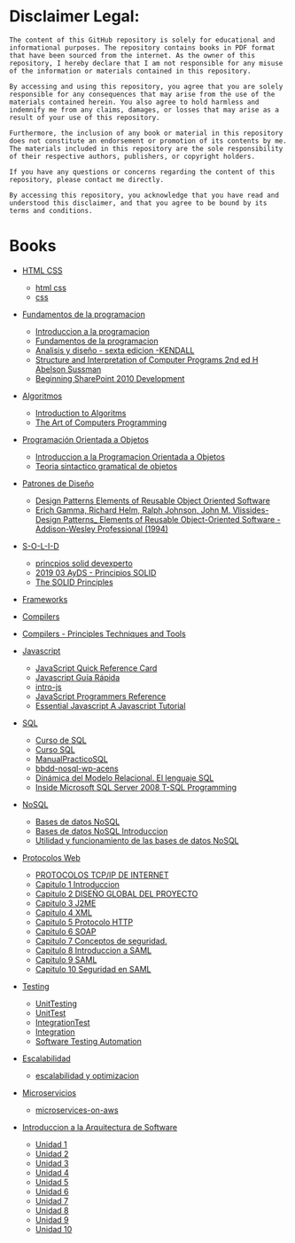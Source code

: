 # Disclaimer Legal:

```
The content of this GitHub repository is solely for educational and informational purposes. The repository contains books in PDF format that have been sourced from the internet. As the owner of this repository, I hereby declare that I am not responsible for any misuse of the information or materials contained in this repository.

By accessing and using this repository, you agree that you are solely responsible for any consequences that may arise from the use of the materials contained herein. You also agree to hold harmless and indemnify me from any claims, damages, or losses that may arise as a result of your use of this repository.

Furthermore, the inclusion of any book or material in this repository does not constitute an endorsement or promotion of its contents by me. The materials included in this repository are the sole responsibility of their respective authors, publishers, or copyright holders.

If you have any questions or concerns regarding the content of this repository, please contact me directly.

By accessing this repository, you acknowledge that you have read and understood this disclaimer, and that you agree to be bound by its terms and conditions.
```

# Books

- [HTML CSS](https://github.com/yamilt351/nerdoteca/tree/main/html%20y%20css) 
  - [html css](https://github.com/yamilt351/nerdoteca/blob/main/html%20y%20css/html-y-css.pdf) 
  - [css](https://github.com/yamilt351/nerdoteca/blob/main/html%20y%20css/wsu-css-cheat-sheet-gdocs.pdf)
- [Fundamentos de la programacion](https://github.com/yamilt351/nerdoteca/tree/main/fundamentos%20de%20la%20programacion)

  - [Introduccion a la programacion](https://github.com/yamilt351/nerdoteca/blob/main/fundamentos%20de%20la%20programacion/IntroduccionALaProgramacion.pdf)
  - [Fundamentos de la programacion](https://github.com/yamilt351/nerdoteca/blob/main/fundamentos%20de%20la%20programacion/Fundamentos%20de%20programacion.pdf)
  - [Analisis y diseño - sexta edicion -KENDALL](https://github.com/yamilt351/nerdoteca/blob/main/fundamentos%20de%20la%20programacion/Analisis%20y%20dise%C3%B1o%20-%20sexta%20edicion%20-KENDALL.pdf)
  - [Structure and Interpretation of Computer Programs 2nd ed H Abelson Sussman](https://github.com/yamilt351/nerdoteca/blob/main/fundamentos%20de%20la%20programacion/Structure_and_Interpretation_of_Computer_Programs_2nd_ed._-_H._Abelson%2C_G._Sussman_MIT%2C1996_WW.pdf)
  - [Beginning SharePoint 2010 Development](https://github.com/yamilt351/nerdoteca/blob/main/fundamentos%20de%20la%20programacion/Beginning.SharePoint.2010.Development.pdf)

- [Algoritmos](https://github.com/yamilt351/nerdoteca/tree/main/algoritmos) 
  - [Introduction to Algoritms](https://github.com/yamilt351/nerdoteca/blob/main/algoritmos/Cormen%20-%20Introduction%20to%20Algorithms%20-%202nd%20ed.pdf) 
  - [The Art of Computers Programming](https://github.com/yamilt351/nerdoteca/blob/main/algoritmos/The%20Art%20of%20Computer%20Programming%20-%20Vol%201.pdf)

- [Programación Orientada a Objetos](https://github.com/yamilt351/nerdoteca/tree/main/POO) 
  - [Introduccion a la Programacion Orientada a Objetos](https://github.com/yamilt351/nerdoteca/blob/main/POO/Introduccion%20a%20la%20Programacion%20Orientada%20a%20Objetos.pdf)
  - [Teoria sintactico gramatical  de objetos](https://raw.githubusercontent.com/yamilt351/nerdoteca/main/POO/Teoria%20sintacticogramatical%20de%20objetos%20-%20Bahit.pdf)

- [Patrones de Diseño](https://github.com/yamilt351/nerdoteca/tree/main/patrones%20de%20dise%C3%B1o)
  - [Design Patterns Elements of Reusable Object Oriented Software](https://raw.githubusercontent.com/yamilt351/nerdoteca/main/patrones%20de%20dise%C3%B1o/Design_Patterns_-_Elements_of_Reusable_Object-Oriented_Software.pdf) 
  - [Erich Gamma, Richard Helm, Ralph Johnson, John M. Vlissides-Design Patterns\_ Elements of Reusable Object-Oriented Software -Addison-Wesley Professional (1994)](https://github.com/yamilt351/nerdoteca/blob/main/patrones%20de%20dise%C3%B1o/Erich%20Gamma%2C%20Richard%20Helm%2C%20Ralph%20Johnson%2C%20John%20M.%20Vlissides-Design%20Patterns_%20Elements%20of%20Reusable%20Object-Oriented%20Software%20-Addison-Wesley%20Professional%20(1994).pdf)

- [S-O-L-I-D](https://github.com/yamilt351/nerdoteca/tree/main/SOLID)
  - [princpios solid devexperto](https://github.com/yamilt351/nerdoteca/blob/main/SOLID/principios-solid-devexperto.pdf) 
  - [2019 03 AyDS - Principios SOLID](https://github.com/yamilt351/nerdoteca/blob/main/SOLID/2019%2003%20AyDS%20-%20Principios%20SOLID.pdf)
  - [The SOLID Principles](https://github.com/yamilt351/nerdoteca/blob/main/SOLID/The_SOLID_Principles.pdf)

- [Frameworks](#Frameworks)

- [Compilers](#Compilers) 
- [Compilers - Principles Techniques and Tools](#Compilers-Principles-Techniques-and-Tools)

- [Javascript](https://github.com/yamilt351/nerdoteca/tree/main/js) 
  - [JavaScript Quick Reference Card](https://github.com/yamilt351/nerdoteca/blob/main/js/2009%20-%20JavaScript%20Quick%20Reference%20Card%20v1.03.pdf)
  - [Javascript Guía Rápida](https://github.com/yamilt351/nerdoteca/blob/main/js/Javascript%20Gu%C3%ADa%20R%C3%A1pida.pdf) 
  - [intro-js](https://github.com/yamilt351/nerdoteca/blob/main/js/intro-js.pdf)
  - [JavaScript Programmers Reference](https://github.com/yamilt351/nerdoteca/blob/main/js/JavaScript%20Programmers%20Reference%20Wrox.pdf)
  - [Essential Javascript A Javascript Tutorial](#Essential-Javascript-A-Javascript-Tutorial)

- [SQL](https://github.com/yamilt351/nerdoteca/tree/main/sql) 
  - [Curso de SQL](https://github.com/yamilt351/nerdoteca/blob/main/sql/Curso%20de%20SQL.pdf) 
  - [Curso SQL](https://github.com/yamilt351/nerdoteca/blob/main/sql/Curso_SQL.pdf) 
  - [ManualPracticoSQL](https://github.com/yamilt351/nerdoteca/blob/main/sql/ManualPracticoSQL.pdf)
  - [bbdd-nosql-wp-acens](https://github.com/yamilt351/nerdoteca/blob/main/sql/bbdd-nosql-wp-acens.pdf)
  - [Dinámica del Modelo Relacional. El lenguaje SQL](https://github.com/yamilt351/nerdoteca/blob/main/sql/Din%C3%A1mica%20del%20Modelo%20Relacional.%0AEl%20lenguaje%20SQL.pdf)
  - [Inside Microsoft SQL Server 2008 T-SQL Programming](https://github.com/yamilt351/nerdoteca/blob/main/sql/Inside%20Microsoft%20SQL%20Server%202008%20T-SQL%20Programming.pdf)

- [NoSQL](https://github.com/yamilt351/nerdoteca/tree/main/nosql) 
  - [Bases de datos NoSQL](https://github.com/yamilt351/nerdoteca/blob/main/nosql/Bases%20de%20datos%20NoSQL-%20Caracteristicas.pdf)
  - [Bases de datos NoSQL Introduccion](https://github.com/yamilt351/nerdoteca/blob/main/nosql/Bases%20de%20datos%20NoSQL-%20Introduccion.pdf) 
  - [Utilidad y funcionamiento de las bases de datos NoSQL](https://github.com/yamilt351/nerdoteca/blob/main/nosql/Utilidad%20y%20funcionamiento%20de%20las%20bases%20de%20datos%20NoSQL.pdf)

- [Protocolos Web](https://github.com/yamilt351/nerdoteca/tree/main/protocolos%20web) 
  - [PROTOCOLOS TCP/IP DE INTERNET](https://github.com/yamilt351/nerdoteca/blob/main/protocolos%20web/sep_art51.pdf)
  - [Capitulo 1 Introduccion](https://github.com/yamilt351/nerdoteca/blob/main/protocolos%20web/01%20Capitulo%201%20Introduccion.pdf)
  - [Capitulo 2 DISEÑO GLOBAL DEL PROYECTO](https://github.com/yamilt351/nerdoteca/blob/main/protocolos%20web/02%20Capitulo%202%20Dise%C3%83%C2%B1o%20Global%20del%20Proyecto.pdf%20.pdf)
  - [Capitulo 3 J2ME](https://github.com/yamilt351/nerdoteca/blob/main/protocolos%20web/03%20Capitulo%203%20J2ME.pdf) 
  - [Capitulo 4 XML](https://github.com/yamilt351/nerdoteca/blob/main/protocolos%20web/04%20Capitulo%204%20XML.pdf)
  - [Capitulo 5 Protocolo HTTP](https://github.com/yamilt351/nerdoteca/blob/main/protocolos%20web/05%20Capitulo%205%20Protocolo%20HTTP.pdf) 
  - [Capitulo 6 SOAP](https://github.com/yamilt351/nerdoteca/blob/main/protocolos%20web/06%20Capitulo%206%20SOAP.pdf)
  - [Capitulo 7 Conceptos de seguridad.](https://github.com/yamilt351/nerdoteca/blob/main/protocolos%20web/07%20Capitulo%207%20Conceptos%20de%20seguridad.pdf) 
  - [Capitulo 8 Introduccion a SAML](https://github.com/yamilt351/nerdoteca/blob/main/protocolos%20web/08%20Capitulo%208%20Introduccion%20a%20SAML.pdf)
  - [Capitulo 9 SAML](https://github.com/yamilt351/nerdoteca/blob/main/protocolos%20web/09%20Capitulo%209%20SAML.pdf) 
  - [Capitulo 10 Seguridad en SAML](https://github.com/yamilt351/nerdoteca/blob/main/protocolos%20web/10%20Capitulo%2010%20Seguridad%20en%20SAML.pdf)

- [Testing](https://github.com/yamilt351/nerdoteca/tree/main/test)

  - [UnitTesting](#UnitTesting)
  - [UnitTest](https://github.com/yamilt351/nerdoteca/blob/main/test/16_UnitTest.pdf)
  - [IntegrationTest](https://github.com/yamilt351/nerdoteca/blob/main/test/17_IntegrationTest.pdf)
  - [Integration](#Integration)
  - [Software Testing Automation](https://github.com/yamilt351/nerdoteca/blob/main/test/Software-Testing-Automation.pdf)

- [Escalabilidad](#Escalabilidad)
  - [escalabilidad y optimizacion](#escalabilidad-y-optimizacion)

- [Microservicios](#Microservicios)
  - [microservices-on-aws](#microservices-on-aws)

- [Introduccion a la Arquitectura de Software](#Introduccion-a-la-Arquitectura-de-Software) 
  - [Unidad 1](#Unidad-1) 
  - [Unidad 2](#Unidad-2) 
  - [Unidad 3](#Unidad-3) 
  - [Unidad 4](#Unidad-4) 
  - [Unidad 5](#Unidad-5) 
  - [Unidad 6](#Unidad-6) 
  - [Unidad 7](#Unidad-7)
  - [Unidad 8](#Unidad-8) 
  - [Unidad 9](#Unidad-9)
  - [Unidad 10](#Unidad-10)
